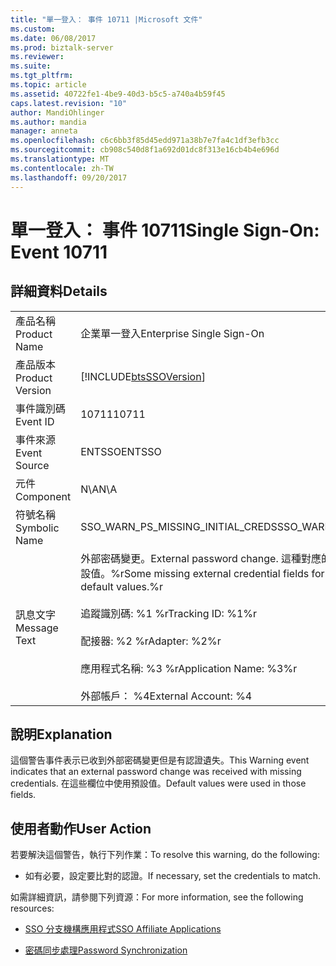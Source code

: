 ```yaml
---
title: "單一登入： 事件 10711 |Microsoft 文件"
ms.custom: 
ms.date: 06/08/2017
ms.prod: biztalk-server
ms.reviewer: 
ms.suite: 
ms.tgt_pltfrm: 
ms.topic: article
ms.assetid: 40722fe1-4be9-40d3-b5c5-a740a4b59f45
caps.latest.revision: "10"
author: MandiOhlinger
ms.author: mandia
manager: anneta
ms.openlocfilehash: c6c6bb3f85d45edd971a38b7e7fa4c1df3efb3cc
ms.sourcegitcommit: cb908c540d8f1a692d01dc8f313e16cb4b4e696d
ms.translationtype: MT
ms.contentlocale: zh-TW
ms.lasthandoff: 09/20/2017
---
```

# <a name="single-sign-on-event-10711"></a><span data-ttu-id="01d12-102">單一登入： 事件 10711</span><span class="sxs-lookup"><span data-stu-id="01d12-102">Single Sign-On: Event 10711</span></span>
## <a name="details"></a><span data-ttu-id="01d12-103">詳細資料</span><span class="sxs-lookup"><span data-stu-id="01d12-103">Details</span></span>  
  
|||  
|-|-|  
|<span data-ttu-id="01d12-104">產品名稱</span><span class="sxs-lookup"><span data-stu-id="01d12-104">Product Name</span></span>|<span data-ttu-id="01d12-105">企業單一登入</span><span class="sxs-lookup"><span data-stu-id="01d12-105">Enterprise Single Sign-On</span></span>|  
|<span data-ttu-id="01d12-106">產品版本</span><span class="sxs-lookup"><span data-stu-id="01d12-106">Product Version</span></span>|[!INCLUDE[btsSSOVersion](../includes/btsssoversion-md.md)]|  
|<span data-ttu-id="01d12-107">事件識別碼</span><span class="sxs-lookup"><span data-stu-id="01d12-107">Event ID</span></span>|<span data-ttu-id="01d12-108">10711</span><span class="sxs-lookup"><span data-stu-id="01d12-108">10711</span></span>|  
|<span data-ttu-id="01d12-109">事件來源</span><span class="sxs-lookup"><span data-stu-id="01d12-109">Event Source</span></span>|<span data-ttu-id="01d12-110">ENTSSO</span><span class="sxs-lookup"><span data-stu-id="01d12-110">ENTSSO</span></span>|  
|<span data-ttu-id="01d12-111">元件</span><span class="sxs-lookup"><span data-stu-id="01d12-111">Component</span></span>|<span data-ttu-id="01d12-112">N\A</span><span class="sxs-lookup"><span data-stu-id="01d12-112">N\A</span></span>|  
|<span data-ttu-id="01d12-113">符號名稱</span><span class="sxs-lookup"><span data-stu-id="01d12-113">Symbolic Name</span></span>|<span data-ttu-id="01d12-114">SSO_WARN_PS_MISSING_INITIAL_CREDS</span><span class="sxs-lookup"><span data-stu-id="01d12-114">SSO_WARN_PS_MISSING_INITIAL_CREDS</span></span>|  
|<span data-ttu-id="01d12-115">訊息文字</span><span class="sxs-lookup"><span data-stu-id="01d12-115">Message Text</span></span>|<span data-ttu-id="01d12-116">外部密碼變更。</span><span class="sxs-lookup"><span data-stu-id="01d12-116">External password change.</span></span> <span data-ttu-id="01d12-117">這種對應的部分遺失外部認證欄位已設為預設值。%r</span><span class="sxs-lookup"><span data-stu-id="01d12-117">Some missing external credential fields for this mapping have been set to default values.%r</span></span><br /><br /> <span data-ttu-id="01d12-118">追蹤識別碼: %1 %r</span><span class="sxs-lookup"><span data-stu-id="01d12-118">Tracking ID: %1%r</span></span><br /><br /> <span data-ttu-id="01d12-119">配接器: %2 %r</span><span class="sxs-lookup"><span data-stu-id="01d12-119">Adapter: %2%r</span></span><br /><br /> <span data-ttu-id="01d12-120">應用程式名稱: %3 %r</span><span class="sxs-lookup"><span data-stu-id="01d12-120">Application Name: %3%r</span></span><br /><br /> <span data-ttu-id="01d12-121">外部帳戶： %4</span><span class="sxs-lookup"><span data-stu-id="01d12-121">External Account: %4</span></span>|  
  
## <a name="explanation"></a><span data-ttu-id="01d12-122">說明</span><span class="sxs-lookup"><span data-stu-id="01d12-122">Explanation</span></span>  
 <span data-ttu-id="01d12-123">這個警告事件表示已收到外部密碼變更但是有認證遺失。</span><span class="sxs-lookup"><span data-stu-id="01d12-123">This Warning event indicates that an external password change was received with missing credentials.</span></span> <span data-ttu-id="01d12-124">在這些欄位中使用預設值。</span><span class="sxs-lookup"><span data-stu-id="01d12-124">Default values were used in those fields.</span></span>  
  
## <a name="user-action"></a><span data-ttu-id="01d12-125">使用者動作</span><span class="sxs-lookup"><span data-stu-id="01d12-125">User Action</span></span>  
 <span data-ttu-id="01d12-126">若要解決這個警告，執行下列作業：</span><span class="sxs-lookup"><span data-stu-id="01d12-126">To resolve this warning, do the following:</span></span>  
  
-   <span data-ttu-id="01d12-127">如有必要，設定要比對的認證。</span><span class="sxs-lookup"><span data-stu-id="01d12-127">If necessary, set the credentials to match.</span></span>  
  
 <span data-ttu-id="01d12-128">如需詳細資訊，請參閱下列資源：</span><span class="sxs-lookup"><span data-stu-id="01d12-128">For more information, see the following resources:</span></span>  
  
-   [<span data-ttu-id="01d12-129">SSO 分支機構應用程式</span><span class="sxs-lookup"><span data-stu-id="01d12-129">SSO Affiliate Applications</span></span>](../core/sso-affiliate-applications.md)  
  
-   [<span data-ttu-id="01d12-130">密碼同步處理</span><span class="sxs-lookup"><span data-stu-id="01d12-130">Password Synchronization</span></span>](../core/password-synchronization2.md)